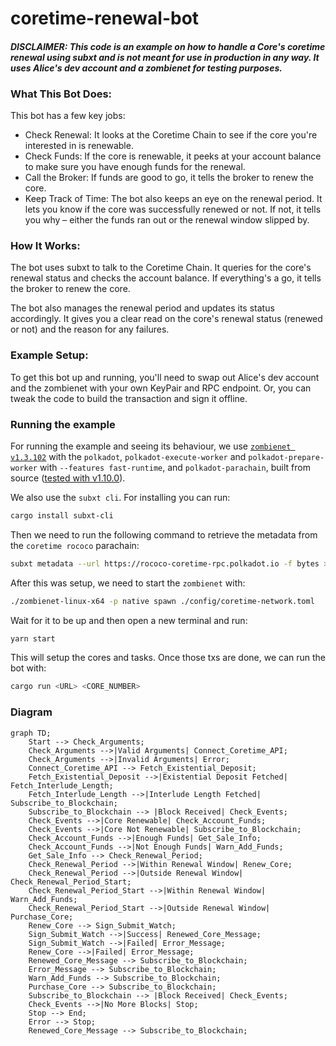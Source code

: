 # coretime-renewal-bot

#### *DISCLAIMER: This code is an example on how to handle a Core's coretime renewal using subxt and is not meant for use in production in any way. It uses Alice's dev account and a zombienet for testing purposes.*

### What This Bot Does:

This bot has a few key jobs:

* Check Renewal: It looks at the Coretime Chain to see if the core you're interested in is renewable.
* Check Funds: If the core is renewable, it peeks at your account balance to make sure you have enough funds for the renewal.
* Call the Broker: If funds are good to go, it tells the broker to renew the core.
* Keep Track of Time: The bot also keeps an eye on the renewal period. It lets you know if the core was successfully renewed or not. If not, it tells you why – either the funds ran out or the renewal window slipped by.

### How It Works:

The bot uses subxt to talk to the Coretime Chain. It queries for the core's renewal status and checks the account balance. If everything's a go, it tells the broker to renew the core.

The bot also manages the renewal period and updates its status accordingly. It gives you a clear read on the core's renewal status (renewed or not) and the reason for any failures.

### Example Setup:

To get this bot up and running, you'll need to swap out Alice's dev account and the zombienet with your own KeyPair and RPC endpoint. Or, you can tweak the code to build the transaction and sign it offline.


### Running the example

For running the example and seeing its behaviour, we use [`zombienet v1.3.102`](https://github.com/paritytech/zombienet/tree/v1.3.102)
with the `polkadot`, `polkadot-execute-worker` and `polkadot-prepare-worker` with
`--features fast-runtime`, and `polkadot-parachain`,
built from source ([tested with v1.10.0](https://github.com/paritytech/polkadot-sdk/tree/polkadot-v1.10.0)).

We also use the `subxt cli`. For installing you can run:
```bash
cargo install subxt-cli
```

Then we need to run the following command to retrieve the metadata from the `coretime rococo` parachain:
```bash
subxt metadata --url https://rococo-coretime-rpc.polkadot.io -f bytes > metadata.scale
```
After this was setup, we need to start the `zombienet` with:
```bash
./zombienet-linux-x64 -p native spawn ./config/coretime-network.toml
```
Wait for it to be up and then open a new terminal and run:
```bash
yarn start
```
This will setup the cores and tasks. Once those txs are done, we can run the bot with:

```bash
cargo run <URL> <CORE_NUMBER>
```

### Diagram

```mermaid
graph TD;
    Start --> Check_Arguments;
    Check_Arguments -->|Valid Arguments| Connect_Coretime_API;
    Check_Arguments -->|Invalid Arguments| Error;
    Connect_Coretime_API --> Fetch_Existential_Deposit;
    Fetch_Existential_Deposit -->|Existential Deposit Fetched| Fetch_Interlude_Length;
    Fetch_Interlude_Length -->|Interlude Length Fetched| Subscribe_to_Blockchain;
    Subscribe_to_Blockchain --> |Block Received| Check_Events;
    Check_Events -->|Core Renewable| Check_Account_Funds;
    Check_Events -->|Core Not Renewable| Subscribe_to_Blockchain;
    Check_Account_Funds -->|Enough Funds| Get_Sale_Info;
    Check_Account_Funds -->|Not Enough Funds| Warn_Add_Funds;
    Get_Sale_Info --> Check_Renewal_Period;
    Check_Renewal_Period -->|Within Renewal Window| Renew_Core;
    Check_Renewal_Period -->|Outside Renewal Window| Check_Renewal_Period_Start;
    Check_Renewal_Period_Start -->|Within Renewal Window| Warn_Add_Funds;
    Check_Renewal_Period_Start -->|Outside Renewal Window| Purchase_Core;
    Renew_Core --> Sign_Submit_Watch;
    Sign_Submit_Watch -->|Success| Renewed_Core_Message;
    Sign_Submit_Watch -->|Failed| Error_Message;
    Renew_Core -->|Failed| Error_Message;
    Renewed_Core_Message --> Subscribe_to_Blockchain;
    Error_Message --> Subscribe_to_Blockchain;
    Warn_Add_Funds --> Subscribe_to_Blockchain;
    Purchase_Core --> Subscribe_to_Blockchain;
    Subscribe_to_Blockchain --> |Block Received| Check_Events;
    Check_Events -->|No More Blocks| Stop;
    Stop --> End;
    Error --> Stop;
    Renewed_Core_Message --> Subscribe_to_Blockchain;
```
